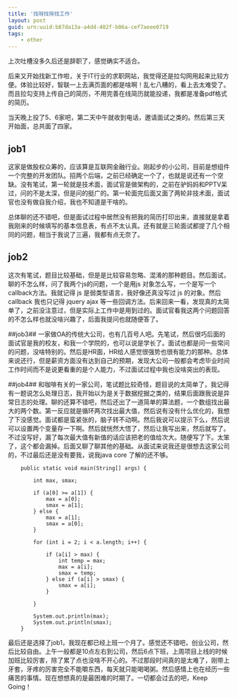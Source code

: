 ```yaml
---
title: '找呀找呀找工作'
layout: post
guid: urn:uuid:b87da13a-a4dd-402f-b06a-cef7aeee0719
tags:
    - other
---
```



上次吐槽没多久后还是辞职了，感觉确实不适合。

后来又开始找新工作啦，关于IT行业的求职网站，我觉得还是拉勾网用起来比较方便。体验比较好，智联一上去满页面的都是啥啊！乱七八糟的，看上去太难受了。而且拉勾支持上传自己的简历，不用完善在线简历就能投递，我都是准备pdf格式的简历。

当天晚上投了5、6家吧，第二天中午就收到电话，邀请面试之类的。然后第三天开始面，总共面了四家。

## job1 ##
这家是做股权众筹的，应该算是互联网金融行业。刚起步的小公司，目前是想组件一个完整的开发团队。招两个后端，之前已经确定一个了，也就是说还有一个空缺。没有笔试，第一轮就是技术面，面试官是做架构的，之前在驴妈妈和PPTV呆过，问的不是太深，但是问的挺广的。第一轮面完后面又面了两轮非技术面，面试官也没有做自我介绍，我也不知道是干啥的。

总体聊的还不错吧，但是面试过程中居然没有把我的简历打印出来，直接就是拿着我刚来的时候填写的基本信息表，有点不太认真。还有就是三轮面试都提了几个相同的问题，相当于我说了三遍，我都有点无奈了。

## job2 ##
这次有笔试，题目比较基础，但是是比较容易忽略、混淆的那种题目。然后面试，聊的不怎么样，问了我两个js的问题，一个是用js 对象怎么写，一个是写一个callback方法。我就记得 js 是弱类型语言，我好像还真没写过 js 的对象。然后 callback 我也只记得 jquery ajax 等一些回调方法。后来回来一看，发现真的太简单了，之前没注意过，但是实际上工作中是用到过的。面试官看我这两个问题回答的不怎么样也就没啥兴趣了，后面我提问也就随便答了。

##job3##
一家做OA的传统大公司，也有几百号人吧。先笔试，然后很巧后面的面试官是我的校友，和我一个学院的，也可以说是学长了。面试也都是问一些常问的问题，没啥特别的。然后是HR面，HR给人感觉很强势也很有能力的那种。总体来说还行，但是薪资方面没有达到自己的预期，发现大公司一般都会考虑毕业时间工作时间而不是说更看重的是个人能力，不过面试过程中我也没啥突出的表现。

##job4##
和咖啡有关的一家公司，笔试题比较奇怪，题目说的太简单了，我记得有一题说怎么处理日志，我开始以为是关于数据挖掘之类的，结果后面跟我说是异常日志的处理。聊的还算不错吧，然后还出了一道简单的算法题，一个数组找出最大的两个数。第一反应就是循环两次找出最大值，然后说有没有什么优化的，我想了下没感觉。面试都是蛮紧张的，脑子转不动啊。然后我说可以提示下么，然后说可以设置两个变量存一下啊。然后就恍然大悟了，然后让我写出来，然后就写了。不过没写好，漏了每次最大值有新值的话应该把老的值给次大。随便写了下。太笨了，这个都会漏掉。后面又聊了聊其他的基础。从面试来说我还是很想去这家公司的，不过最后还是没有要我，说我java core 了解的还不够。

```
    public static void main(String[] args) {

		int max, smax;

		if (a[0] >= a[1]) {
			max = a[0];
			smax = a[1];
		} else {
			max = a[1];
			smax = a[0];
		}

		for (int i = 2; i < a.length; i++) {

			if (a[i] > max) {
				int temp = max;
				max = a[i];
				smax = temp;
			} else if (a[i] > smax) {
				smax = a[i];
			}

		}

		System.out.println(max);
		System.out.println(smax);
	}
```


最后还是选择了job1，我现在都已经上班一个月了。感觉还不错吧，创业公司，然后比较自由。上午一般都是10点左右到公司，然后6点下班，上周项目上线的时候加班比较厉害，除了累了点也没啥不开心的。不过那段时间真的是太难了，刚带上牙套，牙疼的厉害完全不能嚼东西，每天就只能喝喝粥。然后感情上也在经历一些痛苦的事情。现在想想真的是最困难的时期了。一切都会过去的吧，Keep Going！


